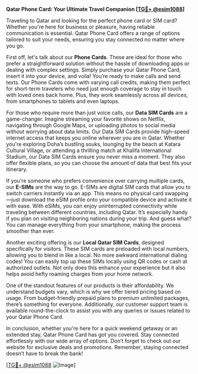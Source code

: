 **Qatar Phone Card: Your Ultimate Travel Companion [[TG💪+ @esim1088](https://t.me/s/esim1088)]**

Traveling to Qatar and looking for the perfect phone card or SIM card? Whether you're here for business or pleasure, having reliable communication is essential. Qatar Phone Card offers a range of options tailored to suit your needs, ensuring you stay connected no matter where you go.

First off, let's talk about our **Phone Cards**. These are ideal for those who prefer a straightforward solution without the hassle of downloading apps or dealing with complex settings. Simply purchase your Qatar Phone Card, insert it into your device, and voila! You’re ready to make calls and send texts. Our Phone Cards come with varying call credits, making them perfect for short-term travelers who need just enough coverage to stay in touch with loved ones back home. Plus, they work seamlessly across all devices, from smartphones to tablets and even laptops.

For those who require more than just voice calls, our **Data SIM Cards** are a game-changer. Imagine streaming your favorite shows on Netflix, navigating through Google Maps, or uploading photos to social media without worrying about data limits. Our Data SIM Cards provide high-speed internet access that keeps you online wherever you are in Qatar. Whether you're exploring Doha’s bustling souks, lounging by the beach at Katara Cultural Village, or attending a thrilling match at Khalifa International Stadium, our Data SIM Cards ensure you never miss a moment. They also offer flexible plans, so you can choose the amount of data that best fits your itinerary.

If you're someone who prefers convenience over carrying multiple cards, our **E-SIMs** are the way to go. E-SIMs are digital SIM cards that allow you to switch carriers instantly via an app. This means no physical card swapping—just download the eSIM profile onto your compatible device and activate it with ease. With eSIMs, you can enjoy uninterrupted connectivity while traveling between different countries, including Qatar. It’s especially handy if you plan on visiting neighboring nations during your trip. And guess what? You can manage everything from your smartphone, making the process smoother than ever.

Another exciting offering is our **Local Qatar SIM Cards**, designed specifically for visitors. These SIM cards are preloaded with local numbers, allowing you to blend in like a local. No more awkward international dialing codes! You can easily top up these SIMs locally using QR codes or cash at authorized outlets. Not only does this enhance your experience but it also helps avoid hefty roaming charges from your home network.

One of the standout features of our products is their affordability. We understand budgets vary, which is why we offer tiered pricing based on usage. From budget-friendly prepaid plans to premium unlimited packages, there’s something for everyone. Additionally, our customer support team is available round-the-clock to assist you with any queries or issues related to your Qatar Phone Card.

In conclusion, whether you're here for a quick weekend getaway or an extended stay, Qatar Phone Card has got you covered. Stay connected effortlessly with our wide array of options. Don’t forget to check out our website for exclusive deals and promotions. Remember, staying connected doesn’t have to break the bank!

[[TG💪+ @esim1088](https://t.me/s/esim1088) ![Image](https://i.postimg.cc/Y0z9fWf4/image.png)]